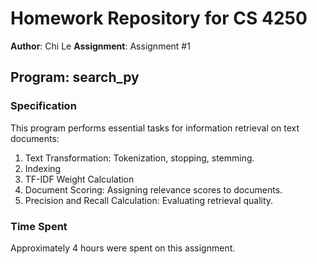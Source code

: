# Homework Repository for CS 4250

**Author**: Chi Le
**Assignment**: Assignment #1

## Program: search_py

### Specification
This program performs essential tasks for information retrieval on text documents:

1. Text Transformation: Tokenization, stopping, stemming.
2. Indexing
3. TF-IDF Weight Calculation
4. Document Scoring: Assigning relevance scores to documents.
5. Precision and Recall Calculation: Evaluating retrieval quality.

### Time Spent
Approximately 4 hours were spent on this assignment.

